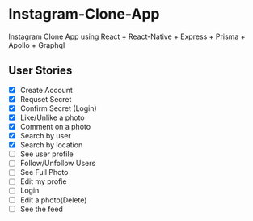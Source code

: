 # Instagram-Clone-App

Instagram Clone App using React + React-Native + Express + Prisma + Apollo + Graphql

## User Stories

- [x] Create Account
- [x] Requset Secret
- [x] Confirm Secret (Login)
- [x] Like/Unlike a photo
- [x] Comment on a photo
- [x] Search by user
- [x] Search by location
- [ ] See user profile
- [ ] Follow/Unfollow Users
- [ ] See Full Photo
- [ ] Edit my profie
- [ ] Login
- [ ] Edit a photo(Delete)
- [ ] See the feed
